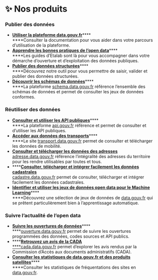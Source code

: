 # ✨ Nos produits



### **Publier des données**

* [**Utiliser la plateforme data.gouv.fr**](https://doc.data.gouv.fr)****\
  ****Consulter la documentation pour vous aider dans votre parcours d’utilisation de la plateforme.
* [**Apprendre les bonnes pratiques de l’open data**](https://guides.etalab.gouv.fr)****\
  ****Les guides d’Etalab sont là pour vous accompagner dans votre démarche d’ouverture et d’exploitation des données publiques.
* [**Publier des données structurées**](https://publier.etalab.studio)****\
  ****Découvrez notre outil pour vous permettre de saisir, valider et publier des données structurées.
* [**Découvrir les schémas de données**](http://schema.data.gouv.fr)****\
  ****La plateforme [schema.data.gouv.fr](http://schema.data.gouv.fr) référence l’ensemble des schémas de données et permet de consulter les jeux de données conformes.

### **Réutiliser des données**

* [**Consulter et utiliser les API publiques**](https://api.gouv.fr)****\
  ****La plateforme [api.gouv.fr](http://api.gouv.fr) référence et permet de consulter et d’utiliser les API publiques.
* [**Accéder aux données des transports**](https://transport.data.gouv.fr)****\
  ****Le site [transport.data.gouv.fr](http://transport.data.gouv.fr) permet de consulter et télécharger les données de mobilité.
* [**Consulter et télécharger les données des adresses**\
  adresse.data.gouv.fr](https://adresse.data.gouv.fr) référence l’intégralité des adresses du territoire pour les rendre utilisables par toutes et tous.
* ****[**Consulter, télécharger et intégrer facilement les données cadastrales**\
  cadastre.data.gouv.fr](https://cadastre.data.gouv.fr) permet de consulter, télécharger et intégrer facilement les données cadastrales.
* [**Identifier et utiliser les jeux de données open data pour le Machine Learning**](https://datascience.etalab.studio/dgml/)****\
  ****Découvrez une sélection de jeux de données de [data.gouv.fr](http://data.gouv.fr) qui se prêtent particulièrement bien à l’apprentissage automatique.

### **Suivre l’actualité de l’open data**

* [**Suivre les ouvertures de données**](https://ouverture.data.gouv.fr)****\
  ****[ouverture.data.gouv.fr](http://ouverture.data.gouv.fr) permet de suivre les ouvertures programmées des données, codes sources et API publics.
* ****[**Retrouvez un avis de la CADA**\
  ****cada.data.gouv.fr](https://cada.data.gouv.fr) permet d’explorer les avis rendus par la Commission d’Accès aux documents administratifs (CADA).
* [**Consulter les statistiques de data.gouv.fr et des produits satellites**](https://stats.data.gouv.fr/index.php?module=CoreHome\&action=index\&idSite=109\&period=range\&date=previous30#?idSite=109\&period=range\&date=previous30\&segment=\&category=Dashboard\_Dashboard\&subcategory=1)****\
  ****Consulter les statistiques de fréquentations des sites en [data.gouv.fr](http://data.gouv.fr).

